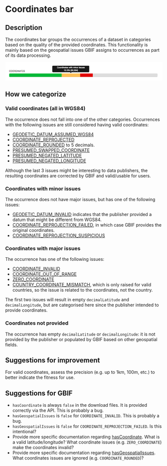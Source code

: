 # Coordinates bar

## Description

The coordinates bar groups the occurrences of a dataset in categories based on the quality of the provided coordinates. This functionality is mainly based on the geospatial issues GBIF assigns to occurrences as part of its data processing.

![screenshot](../images/features/coordinates-bar-0debafd0-6c8a-11de-8225-b8a03c50a862.png)

## How we categorize

### Valid coordinates (all in WGS84)

The occurrence does not fall into one of the other categories. Occurrences with the following issues are still considered having valid coordinates:

* [GEODETIC_DATUM_ASSUMED_WGS84](http://gbif.github.io/gbif-api/apidocs/org/gbif/api/vocabulary/OccurrenceIssue.html#GEODETIC_DATUM_ASSUMED_WGS84)
* [COORDINATE_REPROJECTED](http://gbif.github.io/gbif-api/apidocs/org/gbif/api/vocabulary/OccurrenceIssue.html#COORDINATE_REPROJECTED)
* [COORDINATE_ROUNDED](http://gbif.github.io/gbif-api/apidocs/org/gbif/api/vocabulary/OccurrenceIssue.html#COORDINATE_ROUNDED) to 5 decimals.
* [PRESUMED_SWAPPED_COORDINATE](http://gbif.github.io/gbif-api/apidocs/org/gbif/api/vocabulary/OccurrenceIssue.html#PRESUMED_SWAPPED_COORDINATE)
* [PRESUMED_NEGATED_LATITUDE](http://gbif.github.io/gbif-api/apidocs/org/gbif/api/vocabulary/OccurrenceIssue.html#PRESUMED_NEGATED_LATITUDE)
* [PRESUMED_NEGATED_LONGITUDE](http://gbif.github.io/gbif-api/apidocs/org/gbif/api/vocabulary/OccurrenceIssue.html#PRESUMED_NEGATED_LONGITUDE)

Although the last 3 issues might be interesting to data publishers, the resulting coordinates are corrected by GBIF and valid/usable for users.

### Coordinates with minor issues

The occurrence does not have major issues, but has one of the following issues:

* [GEODETIC_DATUM_INVALID](http://gbif.github.io/gbif-api/apidocs/org/gbif/api/vocabulary/OccurrenceIssue.html#GEODETIC_DATUM_INVALID) indicates that the publisher provided a datum that might be different from WGS84.
* [COORDINATE_REPROJECTION_FAILED](http://gbif.github.io/gbif-api/apidocs/org/gbif/api/vocabulary/OccurrenceIssue.html#COORDINATE_REPROJECTION_FAILED), in which case GBIF provides the original coordinates.
* [COORDINATE_REPROJECTION_SUSPICIOUS](http://gbif.github.io/gbif-api/apidocs/org/gbif/api/vocabulary/OccurrenceIssue.html#COORDINATE_REPROJECTION_SUSPICIOUS) 


### Coordinates with major issues

The occurrence has one of the following issues:

* [COORDINATE_INVALID](http://gbif.github.io/gbif-api/apidocs/org/gbif/api/vocabulary/OccurrenceIssue.html#COORDINATE_INVALID)
* [COORDINATE_OUT_OF_RANGE](http://gbif.github.io/gbif-api/apidocs/org/gbif/api/vocabulary/OccurrenceIssue.html#COORDINATE_OUT_OF_RANGE)
* [ZERO_COORDINATE](http://gbif.github.io/gbif-api/apidocs/org/gbif/api/vocabulary/OccurrenceIssue.html#ZERO_COORDINATE)
* [COUNTRY_COORDINATE_MISMATCH](http://gbif.github.io/gbif-api/apidocs/org/gbif/api/vocabulary/OccurrenceIssue.html#COUNTRY_COORDINATE_MISMATCH), which is only raised for valid countries, so the issue is related to the coordinates, not the country.

The first two issues will result in empty `decimalLatitude` and `decimalLongitude`, but are categorised here since the publisher intended to provide coordinates.

### Coordinates not provided

The occurrence has empty `decimalLatitude` or `decimalLongitude`: it is not provided by the publisher or populated by GBIF based on other geospatial fields.

## Suggestions for improvement

For valid coordinates, assess the precision (e.g. up to 1km, 100m, etc.) to better indicate the fitness for use.

## Suggestions for GBIF

* `hasCoordinate` is always `false` in the download files. It is provided correctly via the API. This is probably a bug.
* `hasGeospatialIssues` is `false` for `COORDINATE_INVALID`. This is probably a bug.
* `hasGeospatialIssues` is `false` for `COORDINATE_REPROJECTION_FAILED`. Is this intentional?
* Provide more specific documentation regarding [hasCoordinate](http://gbif.github.io/dwc-api/apidocs/org/gbif/dwc/terms/GbifTerm.html#hasCoordinate). What is a valid latitude/longitude? What coordinate issues (e.g. `ZERO_COORDINATE`) make the coordinates invalid?
* Provide more specific documentation regarding [hasGeospatialIssues](http://gbif.github.io/dwc-api/apidocs/org/gbif/dwc/terms/GbifTerm.html#hasGeospatialIssues). What coordinates issues are ignored (e.g. `COORDINATE_ROUNDED`)?
